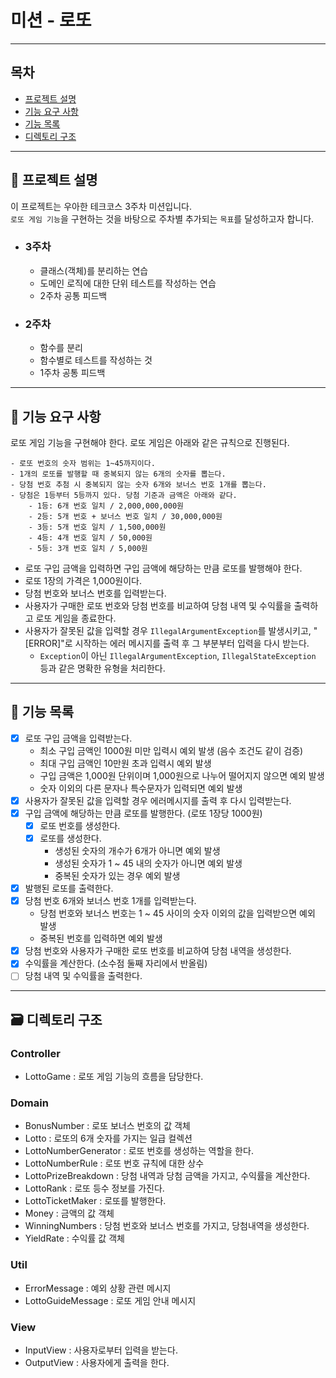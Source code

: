 # 미션 - 로또

--- 

## 목차

- [프로젝트 설명](#-프로젝트-설명)
- [기능 요구 사항](#-기능-요구-사항)
- [기능 목록](#-기능-목록)
- [디렉토리 구조](#-디렉토리-구조)

---

## 📝 프로젝트 설명

이 프로젝트는 우아한 테크코스 3주차 미션입니다.  
`로또 게임 기능`을 구현하는 것을 바탕으로 주차별 추가되는 `목표`를 달성하고자 합니다.

- ### 3주차
    - 클래스(객체)를 분리하는 연습
    - 도메인 로직에 대한 단위 테스트를 작성하는 연습
    - 2주차 공통 피드백

- ### 2주차
    - 함수를 분리
    - 함수별로 테스트를 작성하는 것
    - 1주차 공통 피드백 

---

## 🚀 기능 요구 사항

로또 게임 기능을 구현해야 한다. 로또 게임은 아래와 같은 규칙으로 진행된다.

```
- 로또 번호의 숫자 범위는 1~45까지이다.
- 1개의 로또를 발행할 때 중복되지 않는 6개의 숫자를 뽑는다.
- 당첨 번호 추첨 시 중복되지 않는 숫자 6개와 보너스 번호 1개를 뽑는다.
- 당첨은 1등부터 5등까지 있다. 당첨 기준과 금액은 아래와 같다.
    - 1등: 6개 번호 일치 / 2,000,000,000원
    - 2등: 5개 번호 + 보너스 번호 일치 / 30,000,000원
    - 3등: 5개 번호 일치 / 1,500,000원
    - 4등: 4개 번호 일치 / 50,000원
    - 5등: 3개 번호 일치 / 5,000원
```

- 로또 구입 금액을 입력하면 구입 금액에 해당하는 만큼 로또를 발행해야 한다.
- 로또 1장의 가격은 1,000원이다.
- 당첨 번호와 보너스 번호를 입력받는다.
- 사용자가 구매한 로또 번호와 당첨 번호를 비교하여 당첨 내역 및 수익률을 출력하고 로또 게임을 종료한다.
- 사용자가 잘못된 값을 입력할 경우 `IllegalArgumentException`를 발생시키고, "[ERROR]"로 시작하는 에러 메시지를 출력 후 그 부분부터 입력을 다시 받는다.
    - `Exception`이 아닌 `IllegalArgumentException`, `IllegalStateException` 등과 같은 명확한 유형을 처리한다.

---

## 🔧 기능 목록

- [x] 로또 구입 금액을 입력받는다.
    - 최소 구입 금액인 1000원 미만 입력시 예외 발생 (음수 조건도 같이 검증)
    - 최대 구입 금액인 10만원 초과 입력시 예외 발생
    - 구입 금액은 1,000원 단위이며 1,000원으로 나누어 떨어지지 않으면 예외 발생
    - 숫자 이외의 다른 문자나 특수문자가 입력되면 예외 발생
- [x] 사용자가 잘못된 값을 입력할 경우 에러메시지를 출력 후 다시 입력받는다.
- [x] 구입 금액에 해당하는 만큼 로또를 발행한다. (로또 1장당 1000원)
    - [x] 로또 번호를 생성한다.
    - [x] 로또를 생성한다.
        - 생성된 숫자의 개수가 6개가 아니면 예외 발생
        - 생성된 숫자가 1 ~ 45 내의 숫자가 아니면 예외 발생
        - 중복된 숫자가 있는 경우 예외 발생
- [x] 발행된 로또를 출력한다.
- [x] 당첨 번호 6개와 보너스 번호 1개를 입력받는다.
    - 당첨 번호와 보너스 번호는 1 ~ 45 사이의 숫자 이외의 값을 입력받으면 예외 발생
    - 중복된 번호를 입력하면 예외 발생
- [x] 당첨 번호와 사용자가 구매한 로또 번호를 비교하여 당첨 내역을 생성한다.
- [x] 수익률을 계산한다. (소수점 둘째 자리에서 반올림)
- [ ] 당첨 내역 및 수익률을 출력한다.

---

## 🗃️ 디렉토리 구조

### Controller

- LottoGame : 로또 게임 기능의 흐름을 담당한다.

### Domain

- BonusNumber : 로또 보너스 번호의 값 객체
- Lotto : 로또의 6개 숫자를 가지는 일급 컬렉션
- LottoNumberGenerator : 로또 번호를 생성하는 역할을 한다.
- LottoNumberRule : 로또 번호 규칙에 대한 상수
- LottoPrizeBreakdown : 당첨 내역과 당첨 금액을 가지고, 수익률을 계산한다.
- LottoRank : 로또 등수 정보를 가진다.
- LottoTicketMaker : 로또를 발행한다.
- Money : 금액의 값 객체
- WinningNumbers : 당첨 번호와 보너스 번호를 가지고, 당첨내역을 생성한다.
- YieldRate : 수익률 값 객체

### Util

- ErrorMessage : 예외 상황 관련 메시지
- LottoGuideMessage : 로또 게임 안내 메시지

### View

- InputView : 사용자로부터 입력을 받는다.
- OutputView : 사용자에게 출력을 한다.


